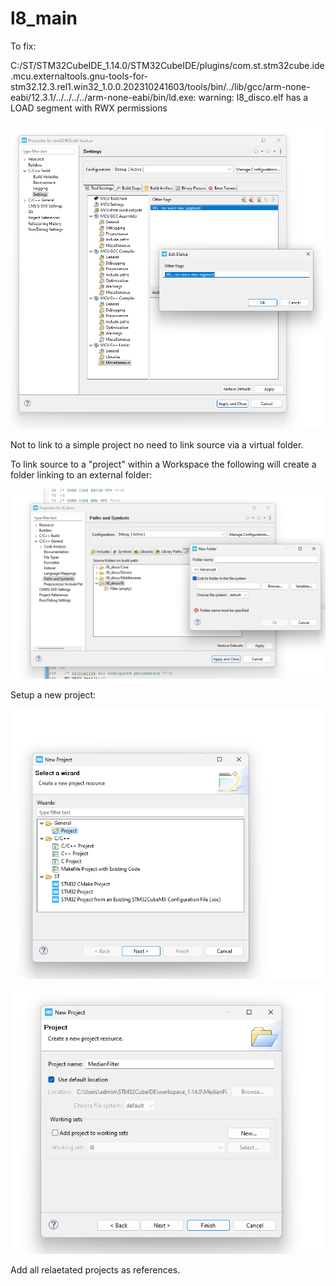 # l8_main

To fix:

C:/ST/STM32CubeIDE_1.14.0/STM32CubeIDE/plugins/com.st.stm32cube.ide.mcu.externaltools.gnu-tools-for-stm32.12.3.rel1.win32_1.0.0.202310241603/tools/bin/../lib/gcc/arm-none-eabi/12.3.1/../../../../arm-none-eabi/bin/ld.exe: warning: l8_disco.elf has a LOAD segment with RWX permissions

![Alt text](image.png)


Not to link to a simple project no need to link source via a virtual folder.


To link source to a "project" within a Workspace the following will create a folder linking to an external folder: 


![Alt text](image-1.png)


Setup a new project:

![Alt text](image-2.png)

![Alt text](image-3.png)

Add all relaetated projects as references.

